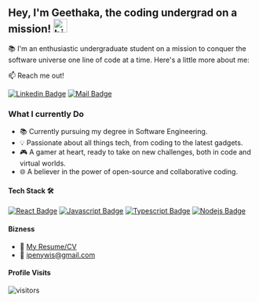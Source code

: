 ## Hey, I'm Geethaka, the coding undergrad on a mission! <img src="https://user-images.githubusercontent.com/1303154/88677602-1635ba80-d120-11ea-84d8-d263ba5fc3c0.gif" width="28px" height="28px" alt="hi">


📚 I'm an enthusiastic undergraduate student on a mission to conquer the software universe one line of code at a time. Here's a little more about me:

:mailbox: Reach me out!

 [![Linkedin Badge](https://img.shields.io/badge/-Geethaka_Sandesh-0e76a8?style=flat&labelColor=0e76a8&logo=linkedin&logoColor=white)](https://www.linkedin.com/in/geethaka-sandesh-1776a0242/)  [![Mail Badge](https://img.shields.io/badge/-geethakasandesh@gmail.com-c0392b?style=flat&labelColor=c0392b&logo=gmail&logoColor=white)](mailto:geethakasandesh@gmail.com)


<!-- TODO: Add last video link -->

### What I currently Do

- 📚 Currently pursuing my degree in Software Engineering.
- 💡 Passionate about all things tech, from coding to the latest    gadgets.
- 🎮 A gamer at heart, ready to take on new challenges, both in code and virtual worlds.
- 🌐 A believer in the power of open-source and collaborative coding.


#### Tech Stack 🛠️

<!-- TODO: Make technologies links takes you to repositories -->

[![React Badge](https://img.shields.io/badge/-React-61DBFB?style=for-the-badge&labelColor=black&logo=react&logoColor=61DBFB)](#) [![Javascript Badge](https://img.shields.io/badge/-Javascript-F0DB4F?style=for-the-badge&labelColor=black&logo=javascript&logoColor=F0DB4F)](#) [![Typescript Badge](https://img.shields.io/badge/-Typescript-007acc?style=for-the-badge&labelColor=black&logo=typescript&logoColor=007acc)](#) [![Nodejs Badge](https://img.shields.io/badge/-Nodejs-3C873A?style=for-the-badge&labelColor=black&logo=node.js&logoColor=3C873A)](#) 



#### Bizness
- :paperclip: [My Resume/CV](https://github.com/ipenywis/ipenywis/blob/master/resumes/Islem%20Maboud%20Resume%20v2.0.pdf)
- :email: ipenywis@gmail.com


#### Profile Visits 

![visitors](https://visitor-badge.glitch.me/badge?page_id=Geethaka123Geethaka123)

